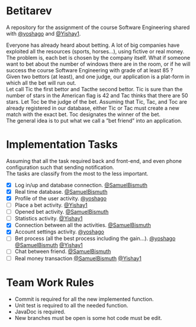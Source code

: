 # Betitarev

A repository for the assignment of the course Software Engineering shared with  [@yoshago]( https://github.com/yoshago ) and [@Yishay1]( https://github.com/Yishay1 ).  

Everyone has already heard about betting. A lot of big companies have exploited all the resources (sports, horses...), using fictive or real money.  
The problem is, each bet is chosen by the company itself. What if someone want to bet about the number of windows there are in the room, or if he will success the course Software Engineering with grade of at least 85 ?  
Given two bettors (at least), and one judge, our application is a plat-form in which all the bet will run out.  
Let call Tic the first bettor and Tacthe second bettor. Tic is sure than the number of stars in the American flag is 42 and Tac thinks that there are 50 stars. Let Toc be the judge of the bet. Assuming that Tic, Tac, and Toc are already registered in our database, either Tic or Tac must create a new match with the exact bet. Toc designates the winner of the bet.  
The general idea is to put what we call a ”bet friend” into an application.  
  
# Implementation Tasks

Assuming that all the task required back and front-end, and even phone configuration such that sending notification.  
The tasks are classify from the most to the less important.  
- [x] Log in/up and database connection. [@SamuelBismuth]( https://github.com/SamuelBismuth )
- [x] Real time database. [@SamuelBismuth]( https://github.com/SamuelBismuth )
- [x] Profile of the user activity. [@yoshago]( https://github.com/yoshago )
- [ ] Place a bet activity. [@Yishay1]( https://github.com/Yishay1 )
- [ ] Opened bet activity. [@SamuelBismuth]( https://github.com/SamuelBismuth )
- [ ] Statistics activity. [@Yishay1]( https://github.com/Yishay1 )
- [x] Connection between all the activities. [@SamuelBismuth]( https://github.com/SamuelBismuth )
- [x] Account settings activity. [@yoshago]( https://github.com/yoshago )
- [ ] Bet process (all the best process including the gain...). [@yoshago]( https://github.com/yoshago )  [@SamuelBismuth]( https://github.com/SamuelBismuth )  [@Yishay1]( https://github.com/Yishay1 )
- [ ] Chat between friend. [@SamuelBismuth]( https://github.com/SamuelBismuth )
- [ ] Real money transaction [@SamuelBismuth]( https://github.com/SamuelBismuth ) [@Yishay1]( https://github.com/Yishay1 )

# Team Work Rules

- Commit is required for all the new implemented function.
- Unit test is required to all the needed function.
- JavaDoc is required.
- New branches must be open is some hot code must be edit.




